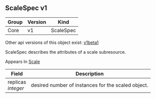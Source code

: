 ## ScaleSpec v1

Group        | Version     | Kind
------------ | ---------- | -----------
Core | v1 | ScaleSpec

<aside class="notice">Other api versions of this object exist: <a href="#scalespec-v1beta1">v1beta1</a> </aside>

ScaleSpec describes the attributes of a scale subresource.

<aside class="notice">
Appears In  <a href="#scale-v1">Scale</a> </aside>

Field        | Description
------------ | -----------
replicas <br /> *integer*  | desired number of instances for the scaled object.

